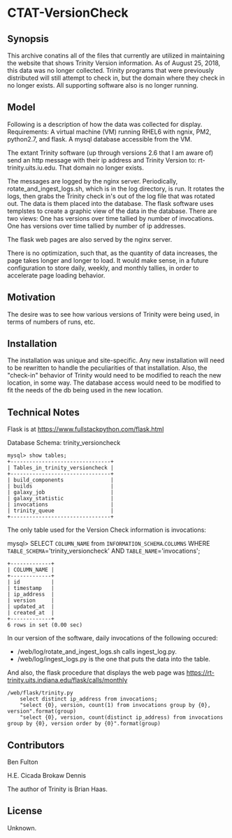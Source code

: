 # CTAT-VersionCheck

## Synopsis

This archive conatins all of the files that currently are utilized in maintaining the website that shows Trinity Version information. As of August 25, 2018, this data was no longer collected. Trinity programs that were previously distributed will still attempt to check in, but the domain where they check in no longer exists. All supporting software also is no longer running.

## Model

Following is a description of how the data was collected for display. 
Requirements: 
    A virtual machine (VM) running RHEL6 with ngnix, PM2, python2.7, and flask. 
    A mysql database accessible from the VM. 

The extant Trinity software (up through versions 2.6 that I am aware of) send an http message with their ip address and Trinity Version to: rt-trinity.uits.iu.edu. That domain no longer exists. 

The messages are logged by the nginx server. 
Periodically, rotate_and_ingest_logs.sh, which is in the log directory, is run. 
It rotates the logs, then grabs the Trinity check in's out of the log file that was rotated out. 
The data is them placed into the database. 
The flask software uses templstes to create a graphic view of the data in the database. 
There are two views: 
    One has versions over time tallied by number of invocations. 
    One has versions over time tallied by number of ip addresses.

The flask web pages are also served by the nginx server.

There is no optimization, such that, as the quantity of data increases, the page takes longer and longer to load.
It would make sense, in a future configuration to store daily, weekly, and monthly tallies, in order to accelerate page loading behavior.

## Motivation

The desire was to see how various versions of Trinity were being used, in terms of numbers of runs, etc.

## Installation

The installation was unique and site-specific. Any new installation will need to be rewritten to handle the peculiarities of that installation. 
Also, the "check-in" behavior of Trinity would need to be modified to reach the new location, in some way. 
The database access would need to be modified to fit the needs of the db being used in the new location.

## Technical Notes

Flask is at https://www.fullstackpython.com/flask.html

Database Schema: trinity_versioncheck

```
mysql> show tables;
+--------------------------------+
| Tables_in_trinity_versioncheck |
+--------------------------------+
| build_components               |
| builds                         |
| galaxy_job                     |
| galaxy_statistic               |
| invocations                    |
| trinity_queue                  |
+--------------------------------+
```

The only table used for the Version Check information is invocations:

mysql> SELECT `COLUMN_NAME` from `INFORMATION_SCHEMA`.`COLUMNS` WHERE `TABLE_SCHEMA`='trinity_versioncheck' AND `TABLE_NAME`='invocations';
```
+-------------+
| COLUMN_NAME |
+-------------+
| id          |
| timestamp   |
| ip_address  |
| version     |
| updated_at  |
| created_at  |
+-------------+
6 rows in set (0.00 sec)
```


In our version of the software, daily invocations of the following occured:
* /web/log/rotate_and_ingest_logs.sh calls ingest_log.py.
* /web/log/ingest_logs.py is the one that puts the data into the table.

And also, the flask procedure that displays the web page was https://rt-trinity.uits.indiana.edu/flask/calls/monthly

    /web/flask/trinity.py
        select distinct ip_address from invocations;
	    "select {0}, version, count(1) from invocations group by {0}, version".format(group)
	    "select {0}, version, count(distinct ip_address) from invocations group by {0}, version order by {0}".format(group)

## Contributors

Ben Fulton

H.E. Cicada Brokaw Dennis

The author of Trinity is Brian Haas.

## License

Unknown.
